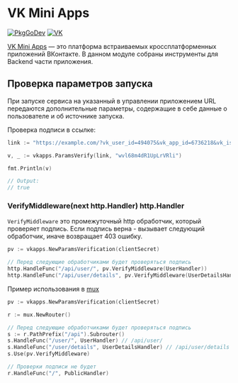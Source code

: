 # VK Mini Apps

[![PkgGoDev](https://pkg.go.dev/badge/github.com/SevereCloud/vksdk/v3/vkapps)](https://pkg.go.dev/github.com/SevereCloud/vksdk/v3/vkapps)
[![VK](https://img.shields.io/badge/developers-%234a76a8.svg?logo=VK&logoColor=white)](https://dev.vk.com/ru/mini-apps/getting-started)

[VK Mini Apps](https://dev.vk.com/ru/mini-apps/getting-started) — это платформа встраиваемых
кроссплатформенных приложений ВКонтакте. В данном модуле собраны инструменты для
Backend части приложения.

## Проверка параметров запуска

При запуске сервиса на указанный в управлении приложением URL передаются
дополнительные параметры, содержащие в себе данные о пользователе и об источнике
запуска.

Проверка подписи в ссылке:

```go
link := "https://example.com/?vk_user_id=494075&vk_app_id=6736218&vk_is_app_user=1&vk_are_notifications_enabled=1&vk_language=ru&vk_access_token_settings=&vk_platform=android&sign=htQFduJpLxz7ribXRZpDFUH-XEUhC9rBPTJkjUFEkRA"

v, _ := vkapps.ParamsVerify(link, "wvl68m4dR1UpLrVRli")

fmt.Println(v)

// Output:
// true
```

### VerifyMiddleware(next http.Handler) http.Handler

`VerifyMiddleware` это промежуточный http обработчик, который проверяет подпись.
Если подпись верна - вызывает следующий обработчик, иначе возвращает 403 ошибку.

```go
pv := vkapps.NewParamsVerification(clientSecret)

// Перед следующие обработчиками будет проверяться подпись
http.HandleFunc("/api/user/", pv.VerifyMiddleware(UserHandler))
http.HandleFunc("/api/user/details", pv.VerifyMiddleware(UserDetailsHandler))

```

Пример использования в [mux](https://github.com/gorilla/mux#middleware)

```go
pv := vkapps.NewParamsVerification(clientSecret)

r := mux.NewRouter()

// Перед следующие обработчиками будет проверяться подпись
s := r.PathPrefix("/api").Subrouter()
s.HandleFunc("/user/", UserHandler) // /api/user/
s.HandleFunc("/user/details", UserDetailsHandler) // /api/user/details
s.Use(pv.VerifyMiddleware)

// Проверки подписи не будет
r.HandleFunc("/", PublicHandler)
```
